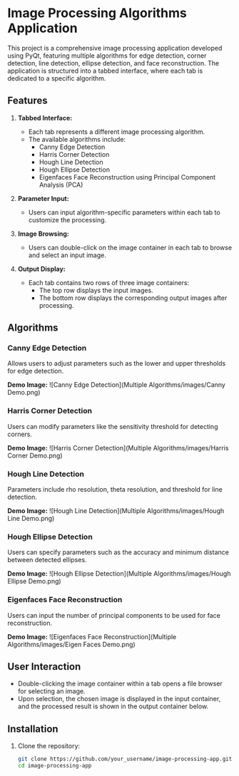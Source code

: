 # Image Processing Algorithms Application

This project is a comprehensive image processing application developed using PyQt, featuring multiple algorithms for edge detection, corner detection, line detection, ellipse detection, and face reconstruction. The application is structured into a tabbed interface, where each tab is dedicated to a specific algorithm.

## Features

1. **Tabbed Interface:**
   - Each tab represents a different image processing algorithm.
   - The available algorithms include:
     - Canny Edge Detection
     - Harris Corner Detection
     - Hough Line Detection
     - Hough Ellipse Detection
     - Eigenfaces Face Reconstruction using Principal Component Analysis (PCA)

2. **Parameter Input:**
   - Users can input algorithm-specific parameters within each tab to customize the processing.

3. **Image Browsing:**
   - Users can double-click on the image container in each tab to browse and select an input image.

4. **Output Display:**
   - Each tab contains two rows of three image containers:
     - The top row displays the input images.
     - The bottom row displays the corresponding output images after processing.

## Algorithms

### Canny Edge Detection
Allows users to adjust parameters such as the lower and upper thresholds for edge detection.

**Demo Image:**
![Canny Edge Detection](Multiple Algorithms/images/Canny Demo.png)

### Harris Corner Detection
Users can modify parameters like the sensitivity threshold for detecting corners.

**Demo Image:**
![Harris Corner Detection](Multiple Algorithms/images/Harris Corner Demo.png)

### Hough Line Detection
Parameters include rho resolution, theta resolution, and threshold for line detection.

**Demo Image:**
![Hough Line Detection](Multiple Algorithms/images/Hough Line Demo.png)

### Hough Ellipse Detection
Users can specify parameters such as the accuracy and minimum distance between detected ellipses.

**Demo Image:**
![Hough Ellipse Detection](Multiple Algorithms/images/Hough Ellipse Demo.png)

### Eigenfaces Face Reconstruction
Users can input the number of principal components to be used for face reconstruction.

**Demo Image:**
![Eigenfaces Face Reconstruction](Multiple Algorithms/images/Eigen Faces Demo.png)

## User Interaction

- Double-clicking the image container within a tab opens a file browser for selecting an image.
- Upon selection, the chosen image is displayed in the input container, and the processed result is shown in the output container below.

## Installation

1. Clone the repository:
   ```bash
   git clone https://github.com/your_username/image-processing-app.git
   cd image-processing-app
